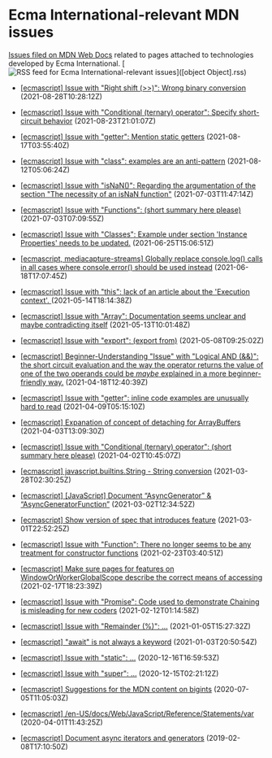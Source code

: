 # Ecma International-relevant MDN issues

[Issues filed on MDN Web Docs](https://github.com/mdn/content/issues) related to pages attached to technologies developed by Ecma International. [![RSS feed for Ecma International-relevant issues](https://www.w3.org/QA/2007/04/feed_icon)]([object Object].rss)

* [[ecmascript] Issue with "Right shift (>>)": Wrong binary conversion](https://github.com/mdn/content/issues/8414) (2021-08-28T10:28:12Z)
  
* [[ecmascript] Issue with "Conditional (ternary) operator": Specify short-circuit behavior](https://github.com/mdn/content/issues/8239) (2021-08-23T21:01:07Z)
  
* [[ecmascript] Issue with "getter": Mention static getters](https://github.com/mdn/content/issues/7995) (2021-08-17T03:55:40Z)
  
* [[ecmascript] Issue with "class": examples are an anti-pattern](https://github.com/mdn/content/issues/7840) (2021-08-12T05:06:24Z)
  
* [[ecmascript] Issue with "isNaN()": Regarding the argumentation of the section "The necessity of an isNaN function"](https://github.com/mdn/content/issues/6551) (2021-07-03T11:47:14Z)
  
* [[ecmascript] Issue with "Functions": (short summary here please)](https://github.com/mdn/content/issues/6545) (2021-07-03T07:09:55Z)
  
* [[ecmascript] Issue with "Classes": Example under section 'Instance Properties' needs to be updated.](https://github.com/mdn/content/issues/6339) (2021-06-25T15:06:51Z)
  
* [[ecmascript, mediacapture-streams] Globally replace console.log() calls in all cases where console.error() should be used instead](https://github.com/mdn/content/issues/6117) (2021-06-18T17:07:45Z)
  
* [[ecmascript] Issue with "this": lack of an article about the 'Execution context'. ](https://github.com/mdn/content/issues/5006) (2021-05-14T18:14:38Z)
  
* [[ecmascript] Issue with "Array": Documentation seems unclear and maybe contradicting itself](https://github.com/mdn/content/issues/4968) (2021-05-13T10:01:48Z)
  
* [[ecmascript] Issue with "export": (export from)](https://github.com/mdn/content/issues/4811) (2021-05-08T09:25:02Z)
  
* [[ecmascript] Beginner-Understanding "Issue" with "Logical AND (&&)": the short circuit evaluation and the way the operator returns the value of one of the two operands could be _maybe_ explained in a more beginner-friendly way.](https://github.com/mdn/content/issues/4218) (2021-04-18T12:40:39Z)
  
* [[ecmascript] Issue with "getter": inline code examples are unusually hard to read](https://github.com/mdn/content/issues/3955) (2021-04-09T05:15:10Z)
  
* [[ecmascript] Expanation of concept of detaching for ArrayBuffers](https://github.com/mdn/content/issues/3797) (2021-04-03T13:09:30Z)
  
* [[ecmascript] Issue with "Conditional (ternary) operator": (short summary here please)](https://github.com/mdn/content/issues/3775) (2021-04-02T10:45:07Z)
  
* [[ecmascript] javascript.builtins.String - String conversion](https://github.com/mdn/content/issues/5007) (2021-03-28T02:30:25Z)
  
* [[ecmascript] [JavaScript] Document “AsyncGenerator” & “AsyncGeneratorFunction”](https://github.com/mdn/content/issues/2803) (2021-03-02T12:34:52Z)
  
* [[ecmascript] Show version of spec that introduces feature](https://github.com/mdn/content/issues/2787) (2021-03-01T22:52:25Z)
  
* [[ecmascript] Issue with "Function": There no longer seems to be any treatment for constructor functions](https://github.com/mdn/content/issues/2599) (2021-02-23T03:40:51Z)
  
* [[ecmascript] Make sure pages for features on WindowOrWorkerGlobalScope describe the correct means of accessing](https://github.com/mdn/content/issues/2427) (2021-02-17T18:23:39Z)
  
* [[ecmascript] Issue with "Promise": Code used to demonstrate Chaining is misleading for new coders](https://github.com/mdn/content/issues/2303) (2021-02-12T01:14:58Z)
  
* [[ecmascript] Issue with "Remainder (%)": …](https://github.com/mdn/content/issues/961) (2021-01-05T15:27:32Z)
  
* [[ecmascript] "await" is not always a keyword](https://github.com/mdn/content/issues/887) (2021-01-03T20:50:54Z)
  
* [[ecmascript] Issue with "static": …](https://github.com/mdn/content/issues/309) (2020-12-16T16:59:53Z)
  
* [[ecmascript] Issue with "super": …](https://github.com/mdn/content/issues/208) (2020-12-15T02:21:12Z)
  
* [[ecmascript] Suggestions for the MDN content on bigints](https://github.com/mdn/content/issues/1623) (2020-07-05T11:05:03Z)
  
* [[ecmascript] /en-US/docs/Web/JavaScript/Reference/Statements/var](https://github.com/mdn/content/issues/1796) (2020-04-01T11:43:25Z)
  
* [[ecmascript] Document async iterators and generators](https://github.com/mdn/content/issues/2248) (2019-02-08T17:10:50Z)
  
